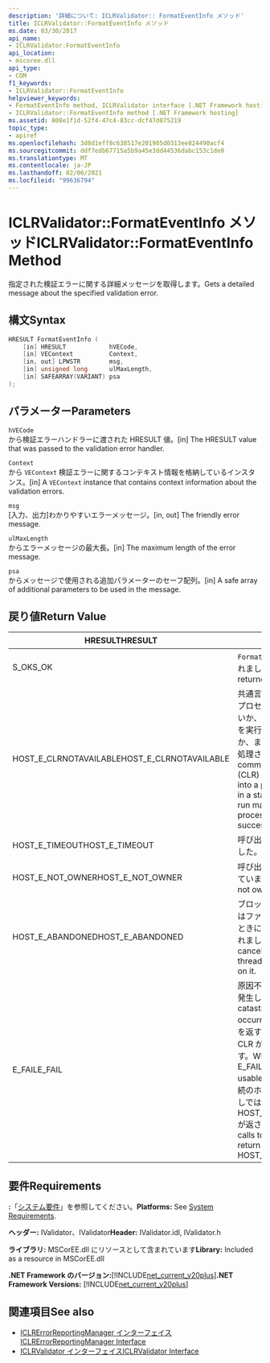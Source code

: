 ```yaml
---
description: '詳細について: ICLRValidator:: FormatEventInfo メソッド'
title: ICLRValidator::FormatEventInfo メソッド
ms.date: 03/30/2017
api_name:
- ICLRValidator.FormatEventInfo
api_location:
- mscoree.dll
api_type:
- COM
f1_keywords:
- ICLRValidator::FormatEventInfo
helpviewer_keywords:
- FormatEventInfo method, ICLRValidator interface [.NET Framework hosting]
- ICLRValidator::FormatEventInfo method [.NET Framework hosting]
ms.assetid: 808e1f1d-52f4-47c4-83cc-dcf47d075219
topic_type:
- apiref
ms.openlocfilehash: 3d8d1eff8c638517e201905d0313ee824490acf4
ms.sourcegitcommit: ddf7edb67715a5b9a45e3dd44536dabc153c1de0
ms.translationtype: MT
ms.contentlocale: ja-JP
ms.lasthandoff: 02/06/2021
ms.locfileid: "99636794"
---
```

# <a name="iclrvalidatorformateventinfo-method"></a><span data-ttu-id="14a9d-103">ICLRValidator::FormatEventInfo メソッド</span><span class="sxs-lookup"><span data-stu-id="14a9d-103">ICLRValidator::FormatEventInfo Method</span></span>

<span data-ttu-id="14a9d-104">指定された検証エラーに関する詳細メッセージを取得します。</span><span class="sxs-lookup"><span data-stu-id="14a9d-104">Gets a detailed message about the specified validation error.</span></span>  
  
## <a name="syntax"></a><span data-ttu-id="14a9d-105">構文</span><span class="sxs-lookup"><span data-stu-id="14a9d-105">Syntax</span></span>  
  
```cpp  
HRESULT FormatEventInfo (  
    [in] HRESULT            hVECode,  
    [in] VEContext          Context,  
    [in, out] LPWSTR        msg,  
    [in] unsigned long      ulMaxLength,  
    [in] SAFEARRAY(VARIANT) psa  
);  
```  
  
## <a name="parameters"></a><span data-ttu-id="14a9d-106">パラメーター</span><span class="sxs-lookup"><span data-stu-id="14a9d-106">Parameters</span></span>  

 `hVECode`  
 <span data-ttu-id="14a9d-107">から検証エラーハンドラーに渡された HRESULT 値。</span><span class="sxs-lookup"><span data-stu-id="14a9d-107">[in] The HRESULT value that was passed to the validation error handler.</span></span>  
  
 `Context`  
 <span data-ttu-id="14a9d-108">から `VEContext` 検証エラーに関するコンテキスト情報を格納しているインスタンス。</span><span class="sxs-lookup"><span data-stu-id="14a9d-108">[in] A `VEContext` instance that contains context information about the validation errors.</span></span>  
  
 `msg`  
 <span data-ttu-id="14a9d-109">[入力、出力]わかりやすいエラーメッセージ。</span><span class="sxs-lookup"><span data-stu-id="14a9d-109">[in, out] The friendly error message.</span></span>  
  
 `ulMaxLength`  
 <span data-ttu-id="14a9d-110">からエラーメッセージの最大長。</span><span class="sxs-lookup"><span data-stu-id="14a9d-110">[in] The maximum length of the error message.</span></span>  
  
 `psa`  
 <span data-ttu-id="14a9d-111">からメッセージで使用される追加パラメーターのセーフ配列。</span><span class="sxs-lookup"><span data-stu-id="14a9d-111">[in] A safe array of additional parameters to be used in the message.</span></span>  
  
## <a name="return-value"></a><span data-ttu-id="14a9d-112">戻り値</span><span class="sxs-lookup"><span data-stu-id="14a9d-112">Return Value</span></span>  
  
|<span data-ttu-id="14a9d-113">HRESULT</span><span class="sxs-lookup"><span data-stu-id="14a9d-113">HRESULT</span></span>|<span data-ttu-id="14a9d-114">説明</span><span class="sxs-lookup"><span data-stu-id="14a9d-114">Description</span></span>|  
|-------------|-----------------|  
|<span data-ttu-id="14a9d-115">S_OK</span><span class="sxs-lookup"><span data-stu-id="14a9d-115">S_OK</span></span>|<span data-ttu-id="14a9d-116">`FormatEventInfo` 正常に返されました。</span><span class="sxs-lookup"><span data-stu-id="14a9d-116">`FormatEventInfo` returned successfully.</span></span>|  
|<span data-ttu-id="14a9d-117">HOST_E_CLRNOTAVAILABLE</span><span class="sxs-lookup"><span data-stu-id="14a9d-117">HOST_E_CLRNOTAVAILABLE</span></span>|<span data-ttu-id="14a9d-118">共通言語ランタイム (CLR) がプロセスに読み込まれていないか、CLR がマネージコードを実行できない状態であるか、または呼び出しが正常に処理されていません。</span><span class="sxs-lookup"><span data-stu-id="14a9d-118">The common language runtime (CLR) has not been loaded into a process, or the CLR is in a state in which it cannot run managed code or process the call successfully.</span></span>|  
|<span data-ttu-id="14a9d-119">HOST_E_TIMEOUT</span><span class="sxs-lookup"><span data-stu-id="14a9d-119">HOST_E_TIMEOUT</span></span>|<span data-ttu-id="14a9d-120">呼び出しがタイムアウトしました。</span><span class="sxs-lookup"><span data-stu-id="14a9d-120">The call timed out.</span></span>|  
|<span data-ttu-id="14a9d-121">HOST_E_NOT_OWNER</span><span class="sxs-lookup"><span data-stu-id="14a9d-121">HOST_E_NOT_OWNER</span></span>|<span data-ttu-id="14a9d-122">呼び出し元がロックを所有していません。</span><span class="sxs-lookup"><span data-stu-id="14a9d-122">The caller does not own the lock.</span></span>|  
|<span data-ttu-id="14a9d-123">HOST_E_ABANDONED</span><span class="sxs-lookup"><span data-stu-id="14a9d-123">HOST_E_ABANDONED</span></span>|<span data-ttu-id="14a9d-124">ブロックされたスレッドまたはファイバーが待機しているときに、イベントが取り消されました。</span><span class="sxs-lookup"><span data-stu-id="14a9d-124">An event was canceled while a blocked thread or fiber was waiting on it.</span></span>|  
|<span data-ttu-id="14a9d-125">E_FAIL</span><span class="sxs-lookup"><span data-stu-id="14a9d-125">E_FAIL</span></span>|<span data-ttu-id="14a9d-126">原因不明の致命的なエラーが発生しました。</span><span class="sxs-lookup"><span data-stu-id="14a9d-126">An unknown catastrophic failure occurred.</span></span> <span data-ttu-id="14a9d-127">メソッドが E_FAIL を返すと、そのプロセス内で CLR が使用できなくなります。</span><span class="sxs-lookup"><span data-stu-id="14a9d-127">When a method returns E_FAIL, the CLR is no longer usable within the process.</span></span> <span data-ttu-id="14a9d-128">後続のホストメソッドの呼び出しでは HOST_E_CLRNOTAVAILABLE が返されます。</span><span class="sxs-lookup"><span data-stu-id="14a9d-128">Subsequent calls to hosting methods return HOST_E_CLRNOTAVAILABLE.</span></span>|  
  
## <a name="requirements"></a><span data-ttu-id="14a9d-129">要件</span><span class="sxs-lookup"><span data-stu-id="14a9d-129">Requirements</span></span>  

 <span data-ttu-id="14a9d-130">**:**「[システム要件](../../get-started/system-requirements.md)」を参照してください。</span><span class="sxs-lookup"><span data-stu-id="14a9d-130">**Platforms:** See [System Requirements](../../get-started/system-requirements.md).</span></span>  
  
 <span data-ttu-id="14a9d-131">**ヘッダー:** IValidator、IValidator</span><span class="sxs-lookup"><span data-stu-id="14a9d-131">**Header:** IValidator.idl, IValidator.h</span></span>  
  
 <span data-ttu-id="14a9d-132">**ライブラリ:** MSCorEE.dll にリソースとして含まれています</span><span class="sxs-lookup"><span data-stu-id="14a9d-132">**Library:** Included as a resource in MSCorEE.dll</span></span>  
  
 <span data-ttu-id="14a9d-133">**.NET Framework のバージョン:**[!INCLUDE[net_current_v20plus](../../../../includes/net-current-v20plus-md.md)]</span><span class="sxs-lookup"><span data-stu-id="14a9d-133">**.NET Framework Versions:** [!INCLUDE[net_current_v20plus](../../../../includes/net-current-v20plus-md.md)]</span></span>  
  
## <a name="see-also"></a><span data-ttu-id="14a9d-134">関連項目</span><span class="sxs-lookup"><span data-stu-id="14a9d-134">See also</span></span>

- [<span data-ttu-id="14a9d-135">ICLRErrorReportingManager インターフェイス</span><span class="sxs-lookup"><span data-stu-id="14a9d-135">ICLRErrorReportingManager Interface</span></span>](iclrerrorreportingmanager-interface.md)
- [<span data-ttu-id="14a9d-136">ICLRValidator インターフェイス</span><span class="sxs-lookup"><span data-stu-id="14a9d-136">ICLRValidator Interface</span></span>](iclrvalidator-interface.md)
